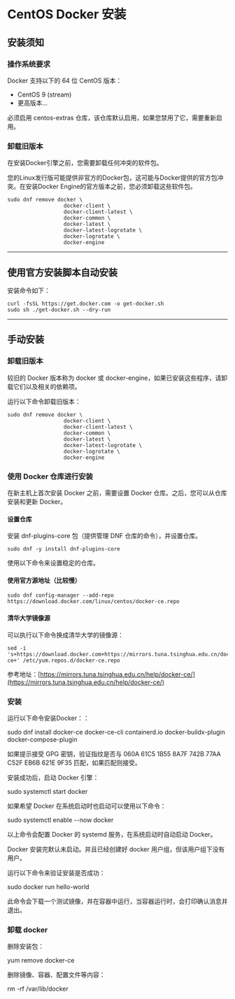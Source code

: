 # CentOS Docker 安装

## 安装须知

### 操作系统要求
Docker 支持以下的 64 位 CentOS 版本：

+ CentOS 9 (stream)
+ 更高版本...

必须启用 centos-extras 仓库，该仓库默认启用，如果您禁用了它，需要重新启用。

### 卸载旧版本
在安装Docker引擎之前，您需要卸载任何冲突的软件包。

您的Linux发行版可能提供非官方的Docker包，这可能与Docker提供的官方包冲突。在安装Docker Engine的官方版本之前，您必须卸载这些软件包。

```shell
sudo dnf remove docker \
                  docker-client \
                  docker-client-latest \
                  docker-common \
                  docker-latest \
                  docker-latest-logrotate \
                  docker-logrotate \
                  docker-engine
```

---

## 使用官方安装脚本自动安装
安装命令如下：

```shell
curl -fsSL https://get.docker.com -o get-docker.sh
sudo sh ./get-docker.sh --dry-run
```

---

## 手动安装
### 卸载旧版本
较旧的 Docker 版本称为 docker 或 docker-engine，如果已安装这些程序，请卸载它们以及相关的依赖项。

运行以下命令卸载旧版本：

```shell
sudo dnf remove docker \
                  docker-client \
                  docker-client-latest \
                  docker-common \
                  docker-latest \
                  docker-latest-logrotate \
                  docker-logrotate \
                  docker-engine
```

### 使用 Docker 仓库进行安装
在新主机上首次安装 Docker 之前，需要设置 Docker 仓库。之后，您可以从仓库安装和更新 Docker。

#### **设置仓库**
安装 dnf-plugins-core 包（提供管理 DNF 仓库的命令），并设置仓库。

```shell
sudo dnf -y install dnf-plugins-core
```

使用以下命令来设置稳定的仓库。

#### 使用官方源地址（比较慢）
```shell
sudo dnf config-manager --add-repo https://download.docker.com/linux/centos/docker-ce.repo
```

#### 清华大学镜像源
可以执行以下命令换成清华大学的镜像源：

```shell
sed -i 's+https://download.docker.com+https://mirrors.tuna.tsinghua.edu.cn/docker-ce+' /etc/yum.repos.d/docker-ce.repo
```

参考地址：[https://mirrors.tuna.tsinghua.edu.cn/help/docker-ce/](https://mirrors.tuna.tsinghua.edu.cn/help/docker-ce/)

### 安装
运行以下命令安装Docker：：

sudo dnf install docker-ce docker-ce-cli containerd.io docker-buildx-plugin docker-compose-plugin

如果提示接受 GPG 密钥，验证指纹是否与 060A 61C5 1B55 8A7F 742B 77AA C52F EB6B 621E 9F35 匹配，如果匹配则接受。

安装成功后，启动 Docker 引擎：

sudo systemctl start docker

如果希望 Docker 在系统启动时也启动可以使用以下命令：

sudo systemctl enable --now docker

以上命令会配置 Docker 的 systemd 服务，在系统启动时自动启动 Docker。

Docker 安装完默认未启动。并且已经创建好 docker 用户组，但该用户组下没有用户。

运行以下命令来验证安装是否成功：

sudo docker run hello-world

此命令会下载一个测试镜像，并在容器中运行，当容器运行时，会打印确认消息并退出。

### 卸载 docker
删除安装包：

yum remove docker-ce

删除镜像、容器、配置文件等内容：

rm -rf /var/lib/docker

